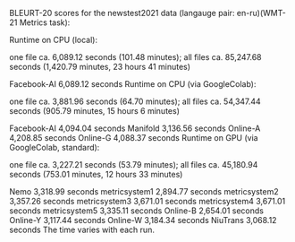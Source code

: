 BLEURT-20 scores for the newstest2021 data (langauge pair: en-ru)(WMT-21 Metrics task):

Runtime on CPU (local):

one file ca. 6,089.12 seconds (101.48 minutes); all files ca. 85,247.68 seconds (1,420.79 minutes, 23 hours 41 minutes)

Facebook-AI 6,089.12 seconds
Runtime on CPU (via GoogleColab):

one file ca. 3,881.96 seconds (64.70 minutes); all files ca. 54,347.44 seconds (905.79 minutes, 15 hours 6 minutes)

Facebook-AI 4,094.04 seconds
Manifold 3,136.56 seconds
Online-A 4,208.85 seconds
Online-G 4,088.37 seconds
Runtime on GPU (via GoogleColab, standard):

one file ca. 3,227.21 seconds (53.79 minutes); all files ca. 45,180.94 seconds (753.01 minutes, 12 hours 33 minutes)

Nemo 3,318.99 seconds
metricsystem1 2,894.77 seconds
metricsystem2 3,357.26 seconds
metricsystem3 3,671.01 seconds
metricsystem4 3,671.01 seconds
metricsystem5 3,335.11 seconds
Online-B 2,654.01 seconds
Online-Y 3,117.44 seconds
Online-W 3,184.34 seconds
NiuTrans 3,068.12 seconds
The time varies with each run.
